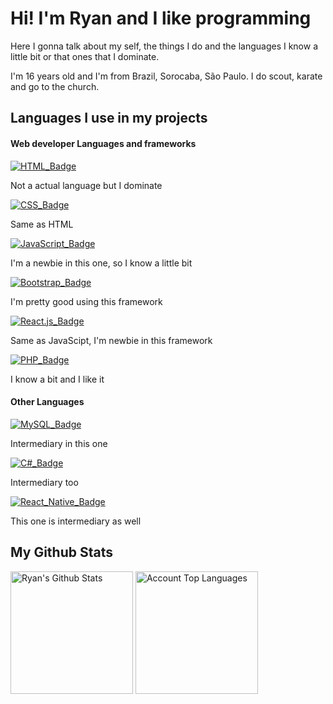 <h1>Hi! I'm Ryan and I like programming</h1>
<p>Here I gonna talk about my self, the things I do and the languages I know a little bit or that ones that I dominate.</p>
<p>I'm 16 years old and I'm from Brazil, Sorocaba, São Paulo. I do scout, karate and go to the church.</p>
<h2>Languages I use in my projects</h2>
<h4>Web developer Languages and frameworks</h4>
<a href="https://developer.mozilla.org/en-US/docs/Web/HTML">
    <img src="https://img.shields.io/badge/HTML--ff883e?style=for-the-badge&labelColor=ffffff&logo=html5" alt="HTML_Badge">
</a>
<p>Not a actual language but I dominate</p>
<a href="https://developer.mozilla.org/en-US/docs/Web/CSS">
    <img src="https://img.shields.io/badge/CSS--2965f1?style=for-the-badge&labelColor=2965f1&logo=css3" alt="CSS_Badge">
</a>
<p>Same as HTML</p>
<a href="https://developer.mozilla.org/en-US/docs/Web/JavaScript">
    <img src="https://img.shields.io/badge/JavaScript--f0db4f?style=for-the-badge&labelColor=323330&logo=javascript" alt="JavaScript_Badge">
</a>
<p>I'm a newbie in this one, so I know a little bit</p>
<a href="https://getbootstrap.com/docs/5.3/getting-started/introduction/">
    <img src="https://img.shields.io/badge/Bootstrap5--712cf9?style=for-the-badge&labelColor=4c0bce&logo=bootstrap" alt="Bootstrap_Badge">
</a>
<p>I'm pretty good using this framework</p>
<a href="https://react.dev/learn">
    <img src="https://img.shields.io/badge/React.js--88dded?style=for-the-badge&labelColor=+%234c768d&logo=react" alt="React.js_Badge">
</a>
<p>Same as JavaScipt, I'm newbie in this framework</p>
<a href="https://www.php.net/docs.php">
    <img src="https://img.shields.io/badge/PHP--8993be?style=for-the-badge&labelColor=232531&logo=php" alt="PHP_Badge">
</a>
<p>I know a bit and I like it</p>
<h4>Other Languages</h4>
<a href="https://dev.mysql.com/doc/">
    <img src="https://img.shields.io/badge/MySQL--667ef4?style=for-the-badge&labelColor=081c7b&logo=mysql" alt="MySQL_Badge">
</a>
<p>Intermediary in this one</p>
<a href="https://learn.microsoft.com/en-us/dotnet/csharp/">
    <img src="https://img.shields.io/badge/C%23-512BD4?style=for-the-badge&logoColor=white" alt="C#_Badge">
</a>
<p>Intermediary too</p>
<a href="https://reactnative.dev/docs/getting-started">
    <img src="https://img.shields.io/badge/React Native--88dded?style=for-the-badge&labelColor=+%234c768d&logo=react" alt="React_Native_Badge">
</a>
<p>This one is intermediary as well</p>
<h2>My Github Stats</h2>
<div>
    <a href="https://github.com/anuraghazra/github-readme-stats"><img alt="Ryan's Github Stats" src="https://github-stats-pi-eight.vercel.app/api?username=Ryanpires-9&show_icons=true&count_private=true&theme=tokyonight" height="196px"/></a>
    <img src="https://github-stats-pi-eight.vercel.app/api/top-langs?username=Ryanpires-9&show_icons=true&locale=en&layout=donut&count_private=true&exclude_repo=github-stats&hide=html&theme=tokyonight" height="196px" alt="Account Top Languages"/>
</div>
